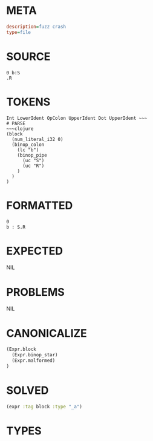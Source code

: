 # META
~~~ini
description=fuzz crash
type=file
~~~
# SOURCE
~~~roc
0 b:S
.R
~~~
# TOKENS
~~~text
Int LowerIdent OpColon UpperIdent Dot UpperIdent ~~~
# PARSE
~~~clojure
(block
  (num_literal_i32 0)
  (binop_colon
    (lc "b")
    (binop_pipe
      (uc "S")
      (uc "R")
    )
  )
)
~~~
# FORMATTED
~~~roc
0
b : S.R
~~~
# EXPECTED
NIL
# PROBLEMS
NIL
# CANONICALIZE
~~~clojure
(Expr.block
  (Expr.binop_star)
  (Expr.malformed)
)
~~~
# SOLVED
~~~clojure
(expr :tag block :type "_a")
~~~
# TYPES
~~~roc
~~~
